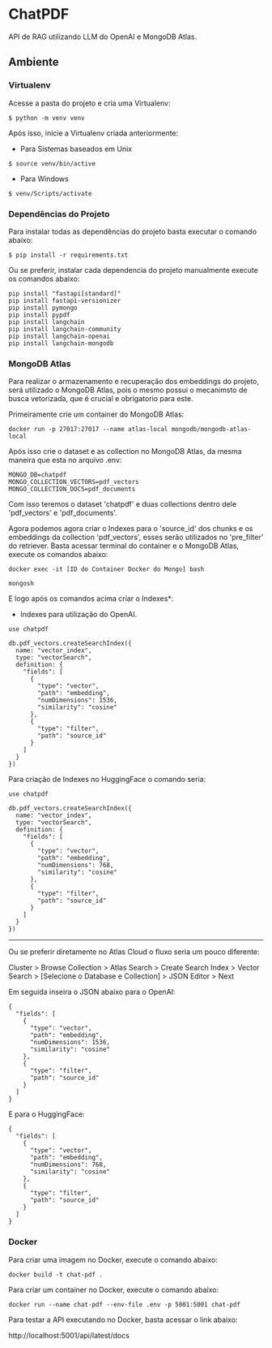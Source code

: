 # ChatPDF

API de RAG utilizando LLM do OpenAI e MongoDB Atlas.

## Ambiente

### Virtualenv

Acesse a pasta do projeto e cria uma Virtualenv:

```
$ python -m venv venv
```

Após isso, inicie a Virtualenv criada anteriormente:

* Para Sistemas baseados em Unix
```
$ source venv/bin/active
```
* Para Windows
```
$ venv/Scripts/activate
```

### Dependências do Projeto

Para instalar todas as dependências do projeto basta executar o comando abaixo:

```
$ pip install -r requirements.txt
```

Ou se preferir, instalar cada dependencia do projeto manualmente execute os comandos abaixo:

```
pip install "fastapi[standard]"
pip install fastapi-versionizer
pip install pymongo
pip install pypdf
pip install langchain
pip install langchain-community
pip install langchain-openai
pip install langchain-mongodb 
```

### MongoDB Atlas

Para realizar o armazenamento e recuperação dos embeddings do projeto, será utilizado o MongoDB Atlas, pois o mesmo possui o mecanimsto de busca vetorizada, que é crucial e obrigatorio para este.

Primeiramente crie um container do MongoDB Atlas:

```
docker run -p 27017:27017 --name atlas-local mongodb/mongodb-atlas-local
```

Após isso crie o dataset e as collection no MongoDB Atlas, da mesma maneira que esta no arquivo .env:

```
MONGO_DB=chatpdf
MONGO_COLLECTION_VECTORS=pdf_vectors
MONGO_COLLECTION_DOCS=pdf_documents
```

Com isso teremos o dataset 'chatpdf' e duas collections dentro dele 'pdf_vectors' e 'pdf_documents'.

Agora podemos agora criar o Indexes para o 'source_id' dos chunks e os embeddings da collection 'pdf_vectors', esses serão utilizados no 'pre_filter' do retriever. Basta acessar terminal do container e o MongoDB Atlas, execute os comandos abaixo:

```
docker exec -it [ID do Container Docker do Mongo] bash  
```
```
mongosh
```

E logo após os comandos acima criar o Indexes*:

* Indexes para utilização do OpenAI.

```
use chatpdf
```
```
db.pdf_vectors.createSearchIndex({
  name: "vector_index",
  type: "vectorSearch",
  definition: {
    "fields": [
      {
        "type": "vector",
        "path": "embedding",
        "numDimensions": 1536,
        "similarity": "cosine"
      },
      {
        "type": "filter",
        "path": "source_id"
      }
    ]
  }
})
```

Para criação de Indexes no HuggingFace o comando seria:

```
use chatpdf

db.pdf_vectors.createSearchIndex({
  name: "vector_index",
  type: "vectorSearch",
  definition: {
    "fields": [
      {
        "type": "vector",
        "path": "embedding",
        "numDimensions": 768,
        "similarity": "cosine"
      },
      {
        "type": "filter",
        "path": "source_id"
      }
    ]
  }
})
```

***

Ou se preferir diretamente no Atlas Cloud o fluxo seria um pouco diferente:

Cluster > Browse Collection >
Atlas Search > Create Search Index >
Vector Search > [Selecione o Database e Collection] > JSON Editor > Next

Em seguida inseira o JSON abaixo para o OpenAI:

```
{
  "fields": [
    {
      "type": "vector",
      "path": "embedding",
      "numDimensions": 1536,
      "similarity": "cosine"
    },
    {
      "type": "filter",
      "path": "source_id"
    }
  ]
}
```

E para o HuggingFace:

```
{
  "fields": [
    {
      "type": "vector",
      "path": "embedding",
      "numDimensions": 768,
      "similarity": "cosine"
    },
    {
      "type": "filter",
      "path": "source_id"
    }
  ]
}
```

### Docker

Para criar uma imagem no Docker, execute o comando abaixo:

```
docker build -t chat-pdf .
```

Para criar um container no Docker, execute o comando abaixo:

```
docker run --name chat-pdf --env-file .env -p 5001:5001 chat-pdf
```

Para testar a API executando no Docker, basta acessar o link abaixo:

http://localhost:5001/api/latest/docs